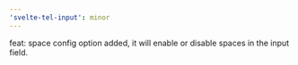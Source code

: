 ```yaml
---
'svelte-tel-input': minor
---
```


feat: space config option added, it will enable or disable spaces in the input field.
